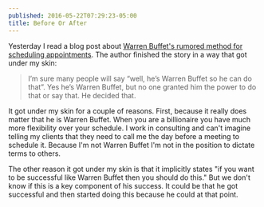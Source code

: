 ```yaml
---
published: 2016-05-22T07:29:23-05:00
title: Before Or After
---
```

Yesterday I read a blog post about [Warren Buffet's rumored method for scheduling appointments](https://m.signalvnoise.com/warren-buffet-on-scheduling-meetings-f0826c0e88f6#.8jnx5easq). The author finished the story in a way that got under my skin:

> I’m sure many people will say “well, he’s Warren Buffet so he
> can do that”. Yes he’s Warren Buffet, but no one granted him 
> the power to do that or say that. He decided that.

It got under my skin for a couple of reasons. First, because it really does matter that he is Warren Buffet. When you are a billionaire you have much more flexibility over your schedule. I work in consulting and can't imagine telling my clients that they need to call me the day before a meeting to schedule it. Because I'm not Warren Buffet I'm not in the position to dictate terms to others.

The other reason it got under my skin is that it implicitly states "if you want to be successful like Warren Buffet then you should do this." But we don't know if this is a key component of his success. It could be that he got successful and then started doing this because he could at that point. 